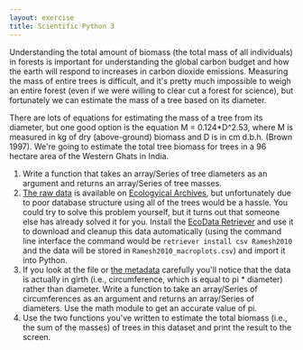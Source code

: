 ```yaml
---
layout: exercise
title: Scientific Python 3
---
```


Understanding the total amount of biomass (the total mass of all
individuals) in forests is important for understanding the global carbon
budget and how the earth will respond to increases in carbon dioxide
emissions. Measuring the mass of entire trees is difficult, and it's
pretty much impossible to weigh an entire forest (even if we were
willing to clear cut a forest for science), but fortunately we can
estimate the mass of a tree based on its diameter.

There are lots of equations for estimating the mass of a tree from its
diameter, but one good option is the equation M = 0.124*D^2.53, where M
is measured in kg of dry (above-ground) biomass and D is in cm d.b.h.
(Brown 1997). We're going to estimate the total tree biomass for trees
in a 96 hectare area of the Western Ghats in India.

1.  Write a function that takes an array/Series of tree diameters as an
    argument and returns an array/Series of tree masses.
2.  [The raw data](http://esapubs.org/archive/ecol/E091/216/Macroplot_data_Rev.txt)
    is available on [Ecologyical Archives](http://esapubs.org/Archive/), but
    unfortunately due to poor database structure using all of the trees would be
    a hassle. You could try to solve this problem yourself, but it turns out
    that someone else has already solved it for you. Install the
    [EcoData Retriever](http://ecodataretriever.org/) and use it to download and
    cleanup this data automatically (using the command line interface the
    command would be `retriever install csv Ramesh2010` and the data will be
    stored in `Ramesh2010_macroplots.csv`) and import it into Python.
3.  If you look at the file or [the
    metadata](http://esapubs.org/archive/ecol/E091/216/metadata.htm)
    carefully you'll notice that the data is actually in girth (i.e.,
    circumference, which is equal to pi * diameter) rather than
    diameter. Write a function to take an array/Series of circumferences as an
    argument and returns an array/Series of diameters. Use the math module to
    get an accurate value of pi.
4.  Use the two functions you've written to estimate the total biomass
    (i.e., the sum of the masses) of trees in this dataset and print the
    result to the screen.
